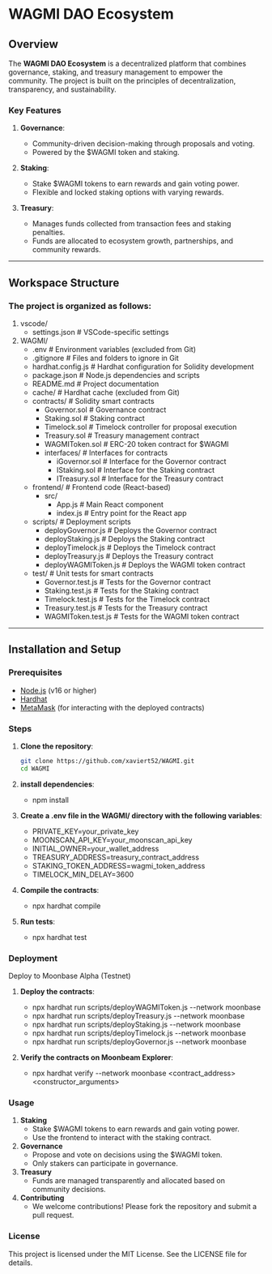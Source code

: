 # WAGMI DAO Ecosystem

## Overview
The **WAGMI DAO Ecosystem** is a decentralized platform that combines governance, staking, and treasury management to empower the community. The project is built on the principles of decentralization, transparency, and sustainability.

### Key Features
1. **Governance**: 
   - Community-driven decision-making through proposals and voting.
   - Powered by the $WAGMI token and staking.

2. **Staking**:
   - Stake $WAGMI tokens to earn rewards and gain voting power.
   - Flexible and locked staking options with varying rewards.

3. **Treasury**:
   - Manages funds collected from transaction fees and staking penalties.
   - Funds are allocated to ecosystem growth, partnerships, and community rewards.

---

## Workspace Structure
### The project is organized as follows:
1. vscode/ 
     - settings.json # VSCode-specific settings 
2. WAGMI/ 
     - .env # Environment variables (excluded from Git) 
     - .gitignore # Files and folders to ignore in Git 
     - hardhat.config.js # Hardhat configuration for Solidity development 
     - package.json # Node.js dependencies and scripts 
     - README.md # Project documentation 
     - cache/ # Hardhat cache (excluded from Git) 
     - contracts/ # Solidity smart contracts 
          + Governor.sol # Governance contract 
          + Staking.sol # Staking contract 
          + Timelock.sol # Timelock controller for proposal execution 
          + Treasury.sol # Treasury management contract 
          + WAGMIToken.sol # ERC-20 token contract for $WAGMI 
          + interfaces/ # Interfaces for contracts 
               - iGovernor.sol # Interface for the Governor contract 
               - IStaking.sol # Interface for the Staking contract 
               - ITreasury.sol # Interface for the Treasury contract 
     - frontend/ # Frontend code (React-based) 
          + src/ 
               - App.js # Main React component 
               - index.js # Entry point for the React app 
     - scripts/ # Deployment scripts 
          + deployGovernor.js # Deploys the Governor contract 
          + deployStaking.js # Deploys the Staking contract 
          + deployTimelock.js # Deploys the Timelock contract 
          + deployTreasury.js # Deploys the Treasury contract 
          + deployWAGMIToken.js # Deploys the WAGMI token contract 
     - test/ # Unit tests for smart contracts 
          + Governor.test.js # Tests for the Governor contract 
          + Staking.test.js # Tests for the Staking contract 
          + Timelock.test.js # Tests for the Timelock contract 
          + Treasury.test.js # Tests for the Treasury contract 
          + WAGMIToken.test.js # Tests for the WAGMI token contract


---

## Installation and Setup

### Prerequisites
- [Node.js](https://nodejs.org/) (v16 or higher)
- [Hardhat](https://hardhat.org/)
- [MetaMask](https://metamask.io/) (for interacting with the deployed contracts)

### Steps
1. **Clone the repository**:
   ```bash
   git clone https://github.com/xaviert52/WAGMI.git
   cd WAGMI

2. **install dependencies**:
   - npm install

3. **Create a .env file in the WAGMI/ directory with the following variables**:
     - PRIVATE_KEY=your_private_key
     - MOONSCAN_API_KEY=your_moonscan_api_key
     - INITIAL_OWNER=your_wallet_address
     - TREASURY_ADDRESS=treasury_contract_address
     - STAKING_TOKEN_ADDRESS=wagmi_token_address
     - TIMELOCK_MIN_DELAY=3600

4. **Compile the contracts**:
   - npx hardhat compile

5. **Run tests**:
   - npx hardhat test


### Deployment
Deploy to Moonbase Alpha (Testnet)
1. **Deploy the contracts**:
     - npx hardhat run scripts/deployWAGMIToken.js --network moonbase
     - npx hardhat run scripts/deployTreasury.js --network moonbase
     - npx hardhat run scripts/deployStaking.js --network moonbase
     - npx hardhat run scripts/deployTimelock.js --network moonbase
     - npx hardhat run scripts/deployGovernor.js --network moonbase

2. **Verify the contracts on Moonbeam Explorer**:
     - npx hardhat verify --network moonbase <contract_address> <constructor_arguments>

### Usage
1. **Staking**
     - Stake $WAGMI tokens to earn rewards and gain voting power.
     - Use the frontend to interact with the staking contract.
2. **Governance**
     - Propose and vote on decisions using the $WAGMI token.
     - Only stakers can participate in governance.
3. **Treasury**
     - Funds are managed transparently and allocated based on community decisions.
4. **Contributing**
     - We welcome contributions! Please fork the repository and submit a pull request.

### License
This project is licensed under the MIT License. See the LICENSE file for details.